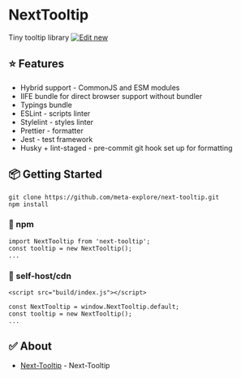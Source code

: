# NextTooltip

Tiny tooltip library 
[![Edit new](https://codesandbox.io/static/img/play-codesandbox.svg)](https://codesandbox.io/s/next-tooltip-zt3pvz)

## ⭐️ Features

- Hybrid support - CommonJS and ESM modules
- IIFE bundle for direct browser support without bundler
- Typings bundle
- ESLint - scripts linter
- Stylelint - styles linter
- Prettier - formatter
- Jest - test framework
- Husky + lint-staged - pre-commit git hook set up for formatting


## 📦 Getting Started

```
git clone https://github.com/meta-explore/next-tooltip.git
npm install
```

### 💎 npm

```
import NextTooltip from 'next-tooltip';
const tooltip = new NextTooltip();
...
```

### 🚀 self-host/cdn

```
<script src="build/index.js"></script>

const NextTooltip = window.NextTooltip.default;
const tooltip = new NextTooltip();
...
```

## ✅ About

- [Next-Tooltip](https://github.com/meta-explore/next-tooltip) - Next-Tooltip
